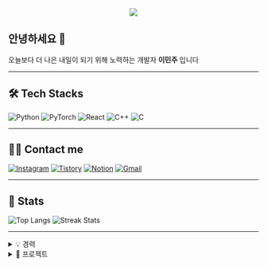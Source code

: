 <div align="center">
  <img src="https://capsule-render.vercel.app/api?type=waving&color=auto&height=200&section=header&text=minju00&fontSize=90" />
</div>

## 안녕하세요 👋  
오늘보다 더 나은 내일이 되기 위해 노력하는 개발자 **이민주** 입니다

---

## 🛠 Tech Stacks

![Python](https://img.shields.io/badge/Python-3776AB?style=for-the-badge&logo=Python&logoColor=white)
![PyTorch](https://img.shields.io/badge/PyTorch-EE4C2C?style=for-the-badge&logo=PyTorch&logoColor=white)
![React](https://img.shields.io/badge/React-61DAFB?style=for-the-badge&logo=React&logoColor=white)
![C++](https://img.shields.io/badge/C++-00599C?style=for-the-badge&logo=C%2B%2B&logoColor=white)
![C](https://img.shields.io/badge/C-A8B9CC?style=for-the-badge&logo=C&logoColor=white)

---

## 🧑‍💻 Contact me

[![Instagram](https://img.shields.io/badge/Instagram-E4405F?style=for-the-badge&logo=Instagram&logoColor=white)](#)
[![Tistory](https://img.shields.io/badge/Tistory-000000?style=for-the-badge&logo=Tistory&logoColor=white)](#)
[![Notion](https://img.shields.io/badge/Notion-000000?style=for-the-badge&logo=Notion&logoColor=white)](#)
[![Gmail](https://img.shields.io/badge/Gmail-EA4335?style=for-the-badge&logo=Gmail&logoColor=white)](mailto:)

---

## 🏅 Stats

![Top Langs](https://github-readme-stats.vercel.app/api/top-langs/?username=minju00&layout=compact&bg_color=180,000000,&title_color=000000&text_color=000000)
![Streak Stats](https://github-readme-streak-stats.herokuapp.com/?user=minju00&)

---

<details>
<summary>💡 경력</summary>

#### 인턴 | KISA 지능형 CCTV 모델 개선  
- 지능형 CCTV 인증을 위한 모델 파인튜닝  
- OpenMMLab 활용, 리눅스 기반 알고리즘 개선  

---

#### 인턴 | on-device상 prefill 최적화 진행  
- on-device 환경에 cachedattention 구현  
- multiturn 환경에서 context overflow에 대한 truncation 구현  

</details>

<details>
<summary>🚀 프로젝트</summary>

#### AI 면접 모의 시스템  
- STT 기술 이용하여 AI 모의 면접 시스템 구축  
- React 기반 웹 프론트엔드 개발 및 stt 변환 진행  

---

#### 오늘은 해설왕  
- React 기반 웹 프론트엔드 개발  
- YOLO + OpenCV 활용 야구 해설 인지 모델 아키텍처 설계  

---

#### AI Diffusion 학습 프로젝트  
- LLM-to-Diffusion 파이프라인 설계 및 개선  
- 모델 파라미터 수정 및 성능 개선  

---

#### when2meet 개선 서비스  
- React 기반 일정 공유 웹서비스  
- UX 개선 및 상호 커뮤니케이션 기능 추가  
- 팀장 및 프론트엔드 담당  

---

#### 가계부 웹사이트  
- 주간/월간 소비 분석, 카페인 섭취 통계 시각화  
- 해커톤 프로젝트, 프론트엔드 및 기획 담당  

---

#### 키오스크 사용 설명 웹서비스  
- 어르신 대상 키오스크 안내 웹앱  
- 백엔드 및 서버 배포 (MongoDB, Firebase 활용)  

</details>
